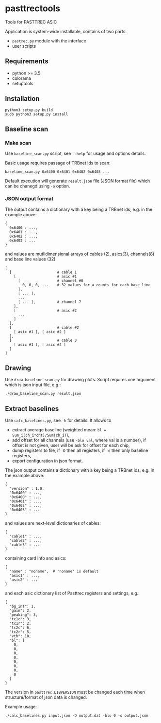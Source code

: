 # pasttrectools
Tools for PASTTREC ASIC

Application is system-wide installable, contains of two parts:

 * `pastrec.py` module with the interface
 * user scripts

## Requirements

 * python >= 3.5
 * colorama
 * setuptools

## Installation

    python3 setup.py build
    sudo python3 setup.py install

## Baseline scan

### Make scan

Use `baseline_scan.py` script, see `--help` for usage and options details.

Basic usage requires passage of TRBnet ids to scan:

    baseline_scan.py 0x6400 0x6401 0x6402 0x6403 ...

Default execution will generate `result.json` file (JSON format file) which can be chanegd using `-o` option.

### JSON output format

The output contains a dictionary with a key being a TRBnet ids, e.g. in the example above:

    {
      0x6400 : ...,
      0x6401 : ...,
      0x6402 : ...,
      0x6403 : ...
    }

and values are mutlidimensional arrays of cables (2), asics(3), channels(8) and base line values (32)

    [
      [                     # cable 1
        [                   # asic #1
          [                 # channel #0
            0, 0, 0, ...    # 32 values for a counts for each base line
          ],
          [ ... ],
          ...
          [ ... ],          # channel 7
        ],
        [                   # asic #2
          ...
        ]
      ],
      [                     # cable #2
        [ asic #1 ], [ asic #2 ]
      ],
      [                     # cable 3
        [ asic #1 ], [ asic #2 ]
      ]
    ]

## Drawing

Use `draw_baseline_scan.py` for drawing plots. Script requires one argument which is json input file, e.g.:

    ./draw_baseline_scan.py result.json


## Extract baselines

Use `calc_baselines.py`, see `-h` for details. It allows to

* extract average baseline (weighted mean: `bl = Sum_i(ch_i*cnt)/Sum(ch_i)`),
* add offset for all channels (use `-blo val`, where val is a number), if offset is not given, user will be ask for offset for each chip,
* dump registers to file, if `-D` then all registers, if `-d` then only baseline registers,
* export configuration in json format.

The json output contains a dictionary with a key being a TRBnet ids, e.g. in the example above:

    {
      "version" : 1.0,
      "0x6400" : ...,
      "0x6400" : ...,
      "0x6401" : ...,
      "0x6402" : ...,
      "0x6403" : ...
    }

and values are next-level dictionaries of cables:

    {
      "cable1" : ...,
      "cable2" : ...,
      "cable3" : ...
    }

containing card info and asics:

    {
      "name" : "noname",  # 'nonane' is default
      "asic1" : ...,
      "asic2" : ...
    }

and each asic dictionary list of Pasttrec registers and settings, e.g.:

    {
      "bg_int": 1,
      "gain": 2,
      "peaking": 3,
      "tc1c": 3,
      "tc1r": 2,
      "tc2c": 6,
      "tc2r": 5,
      "vth": 10,
      "bl": [
        0,
        0,
        0,
        0,
        0,
        0,
        0,
        0
      ]
    }

The version in `pasttrec.LIBVERSION` must be changed each time when structure/format of json data is changed.

Example usage:

    ./calc_baselines.py input.json -D output.dat -blo 0 -o output.json
